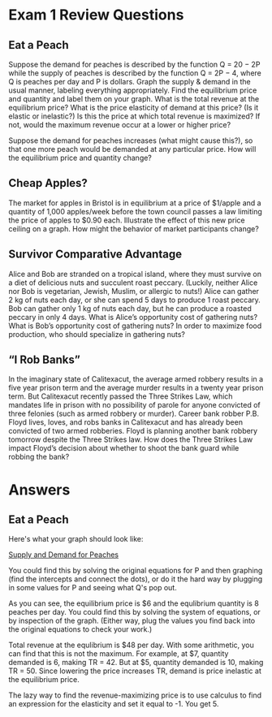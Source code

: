 # Exam 1 Review Questions

## Eat a Peach

Suppose the demand for peaches is described by the function Q = 20 − 2P while the supply of peaches is described by the function Q = 2P − 4, where Q is peaches per day and P is dollars. Graph the supply & demand in the usual manner, labeling everything appropriately. Find the equilibrium price and quantity and label them on your graph. What is the total revenue at the equilibrium price? What is the price elasticity of demand at this price? (Is it elastic or inelastic?) Is this the price at which total revenue is maximized? If not, would the maximum revenue occur at a lower or higher price?

Suppose the demand for peaches increases (what might cause this?), so that one more peach would be demanded at any particular price. How will the equilibrium price and quantity change?

## Cheap Apples?

The market for apples in Bristol is in equilibrium at a price of $1/apple and a quantity of 1,000 apples/week before the town council passes a law limiting the price of apples to $0.90 each. Illustrate the effect of this new price ceiling on a graph. How might the behavior of market participants change?

## Survivor Comparative Advantage

Alice and Bob are stranded on a tropical island, where they must survive on a diet of delicious nuts and succulent roast peccary. (Luckily, neither Alice nor Bob is vegetarian, Jewish, Muslim, or allergic to nuts!) Alice can gather 2 kg of nuts each day, or she can spend 5 days to produce 1 roast peccary. Bob can gather only 1 kg of nuts each day, but he can produce a roasted peccary in only 4 days. What is Alice’s opportunity cost of gathering nuts? What is Bob’s opportunity cost of gathering nuts? In order to maximize food production, who should specialize in gathering nuts?

## “I Rob Banks”

In the imaginary state of Calitexacut, the average armed robbery results in a five year prison term and the average murder results in a twenty year prison term. But Calitexacut recently passed the Three Strikes Law, which mandates life in prison with no possibility of parole for anyone convicted of three felonies (such as armed robbery or murder). Career bank robber P.B. Floyd lives, loves, and robs banks in Calitexacut and has already been convicted of two armed robberies. Floyd is planning another bank robbery tomorrow despite the Three Strikes law. How does the Three Strikes Law impact Floyd’s decision about whether to shoot the bank guard while robbing the bank?


# Answers

## Eat a Peach

Here's what your graph should look like:

[Supply and Demand for Peaches](https://github.com/szarka/RWUEcon102/blob/master/Fall2014/PeachSD.png)

You could find this by solving the original equations for P and then graphing (find the intercepts and connect the dots), or do it the hard way by plugging in some values for P and seeing what Q's pop out.

As you can see, the equilibrium price is $6 and the equlibrium quantity is 8 peaches per day. You could find this by solving the system of equations, or by inspection of the graph. (Either way, plug the values you find back into the original equations to check your work.)

Total revenue at the equlibrium is $48 per day. With some arithmetic, you can find that this is not the maximum. For example, at $7, quantity demanded is 6, making TR = 42. But at $5, quantity demanded is 10, making TR = 50. Since lowering the price increases TR, demand is price inelastic at the equilibrium price.

The lazy way to find the revenue-maximizing price is to use calculus to find an expression for the elasticity and set it equal to -1. You get 5.
